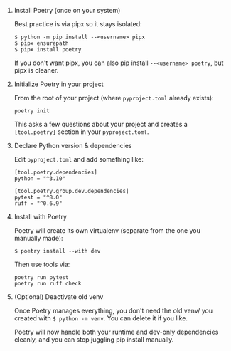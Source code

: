 1. Install Poetry (once on your system)

    Best practice is via pipx so it stays isolated:
    ```
    $ python -m pip install --<username> pipx
    $ pipx ensurepath
    $ pipx install poetry
    ```
    
    If you don't want pipx, you can also pip install `--<username> poetry`, but pipx is cleaner.

2. Initialize Poetry in your project

    From the root of your project (where `pyproject.toml` already exists):
    ```
    poetry init
    ```

    This asks a few questions about your project and creates a `[tool.poetry]` section in your `pyproject.toml`.

3. Declare Python version & dependencies

    Edit `pyproject.toml` and add something like:
    ```
    [tool.poetry.dependencies]
    python = "^3.10"
    
    [tool.poetry.group.dev.dependencies]
    pytest = "^8.0"
    ruff = "^0.6.9"
    ```

4. Install with Poetry

    Poetry will create its own virtualenv (separate from the one you manually made):
    ```
    $ poetry install --with dev
    ```
    
    Then use tools via:
    ```
    poetry run pytest
    poetry run ruff check
    ```

5. (Optional) Deactivate old venv

    Once Poetry manages everything, you don't need the old venv/ you created with `$ python -m venv`. You can delete it if you like.
    
    Poetry will now handle both your runtime and dev-only dependencies cleanly, and you can stop juggling pip install manually.